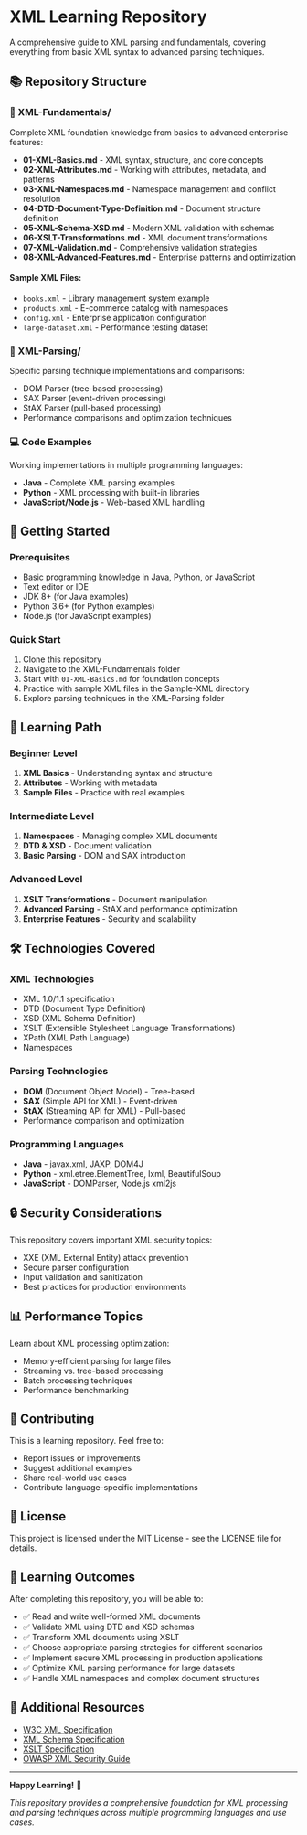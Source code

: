 # XML Learning Repository

A comprehensive guide to XML parsing and fundamentals, covering everything from basic XML syntax to advanced parsing techniques.

## 📚 Repository Structure

### 🎯 XML-Fundamentals/
Complete XML foundation knowledge from basics to advanced enterprise features:

- **01-XML-Basics.md** - XML syntax, structure, and core concepts
- **02-XML-Attributes.md** - Working with attributes, metadata, and patterns
- **03-XML-Namespaces.md** - Namespace management and conflict resolution
- **04-DTD-Document-Type-Definition.md** - Document structure definition
- **05-XML-Schema-XSD.md** - Modern XML validation with schemas
- **06-XSLT-Transformations.md** - XML document transformations
- **07-XML-Validation.md** - Comprehensive validation strategies
- **08-XML-Advanced-Features.md** - Enterprise patterns and optimization

#### Sample XML Files:
- `books.xml` - Library management system example
- `products.xml` - E-commerce catalog with namespaces
- `config.xml` - Enterprise application configuration
- `large-dataset.xml` - Performance testing dataset

### 🔧 XML-Parsing/
Specific parsing technique implementations and comparisons:
- DOM Parser (tree-based processing)
- SAX Parser (event-driven processing)
- StAX Parser (pull-based processing)
- Performance comparisons and optimization techniques

### 💻 Code Examples
Working implementations in multiple programming languages:
- **Java** - Complete XML parsing examples
- **Python** - XML processing with built-in libraries
- **JavaScript/Node.js** - Web-based XML handling

## 🚀 Getting Started

### Prerequisites
- Basic programming knowledge in Java, Python, or JavaScript
- Text editor or IDE
- JDK 8+ (for Java examples)
- Python 3.6+ (for Python examples)
- Node.js (for JavaScript examples)

### Quick Start
1. Clone this repository
2. Navigate to the XML-Fundamentals folder
3. Start with `01-XML-Basics.md` for foundation concepts
4. Practice with sample XML files in the Sample-XML directory
5. Explore parsing techniques in the XML-Parsing folder

## 📖 Learning Path

### Beginner Level
1. **XML Basics** - Understanding syntax and structure
2. **Attributes** - Working with metadata
3. **Sample Files** - Practice with real examples

### Intermediate Level
1. **Namespaces** - Managing complex XML documents
2. **DTD & XSD** - Document validation
3. **Basic Parsing** - DOM and SAX introduction

### Advanced Level
1. **XSLT Transformations** - Document manipulation
2. **Advanced Parsing** - StAX and performance optimization
3. **Enterprise Features** - Security and scalability

## 🛠️ Technologies Covered

### XML Technologies
- XML 1.0/1.1 specification
- DTD (Document Type Definition)
- XSD (XML Schema Definition)
- XSLT (Extensible Stylesheet Language Transformations)
- XPath (XML Path Language)
- Namespaces

### Parsing Technologies
- **DOM** (Document Object Model) - Tree-based
- **SAX** (Simple API for XML) - Event-driven
- **StAX** (Streaming API for XML) - Pull-based
- Performance comparison and optimization

### Programming Languages
- **Java** - javax.xml, JAXP, DOM4J
- **Python** - xml.etree.ElementTree, lxml, BeautifulSoup
- **JavaScript** - DOMParser, Node.js xml2js

## 🔒 Security Considerations

This repository covers important XML security topics:
- XXE (XML External Entity) attack prevention
- Secure parser configuration
- Input validation and sanitization
- Best practices for production environments

## 📊 Performance Topics

Learn about XML processing optimization:
- Memory-efficient parsing for large files
- Streaming vs. tree-based processing
- Batch processing techniques
- Performance benchmarking

## 🤝 Contributing

This is a learning repository. Feel free to:
- Report issues or improvements
- Suggest additional examples
- Share real-world use cases
- Contribute language-specific implementations

## 📄 License

This project is licensed under the MIT License - see the LICENSE file for details.

## 🎯 Learning Outcomes

After completing this repository, you will be able to:
- ✅ Read and write well-formed XML documents
- ✅ Validate XML using DTD and XSD schemas
- ✅ Transform XML documents using XSLT
- ✅ Choose appropriate parsing strategies for different scenarios
- ✅ Implement secure XML processing in production applications
- ✅ Optimize XML parsing performance for large datasets
- ✅ Handle XML namespaces and complex document structures

## 🔗 Additional Resources

- [W3C XML Specification](https://www.w3.org/XML/)
- [XML Schema Specification](https://www.w3.org/XML/Schema)
- [XSLT Specification](https://www.w3.org/TR/xslt/)
- [OWASP XML Security Guide](https://owasp.org/www-community/vulnerabilities/XML_External_Entity_(XXE)_Processing)

---

**Happy Learning!** 🚀

*This repository provides a comprehensive foundation for XML processing and parsing techniques across multiple programming languages and use cases.*